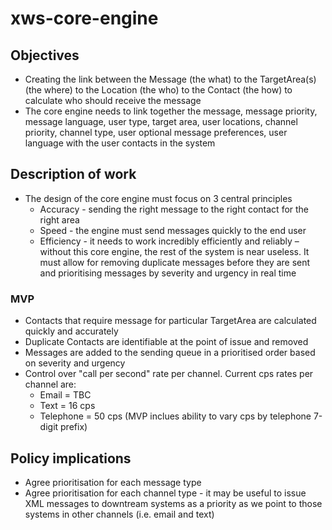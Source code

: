 # xws-core-engine

## Objectives

* Creating the link between the Message (the what) to the TargetArea(s) (the where) to the Location (the who) to the Contact (the how) to calculate who should receive the message
* The core engine needs to link together the message, message priority, message language, user type, target area, user locations, channel priority, channel type, user optional message preferences, user language with the user contacts in the system

## Description of work

* The design of the core engine must focus on 3 central principles
    * Accuracy - sending the right message to the right contact for the right area
    * Speed - the engine must send messages quickly to the end user
    * Efficiency - it needs to work incredibly efficiently and reliably – without this core engine, the rest of the system is near useless. It must allow for removing duplicate messages before they are sent and prioritising messages by severity and urgency in real time

### MVP

* Contacts that require message for particular TargetArea are calculated quickly and accurately
* Duplicate Contacts are identifiable at the point of issue and removed
* Messages are added to the sending queue in a prioritised order based on severity and urgency
* Control over "call per second" rate per channel. Current cps rates per channel are:
    * Email = TBC
    * Text = 16 cps
    * Telephone = 50 cps (MVP inclues ability to vary cps by telephone 7-digit prefix)

## Policy implications

* Agree prioritisation for each message type
* Agree prioritisation for each channel type - it may be useful to issue XML messages to downtream systems as a priority as we point to those systems in other channels (i.e. email and text)

